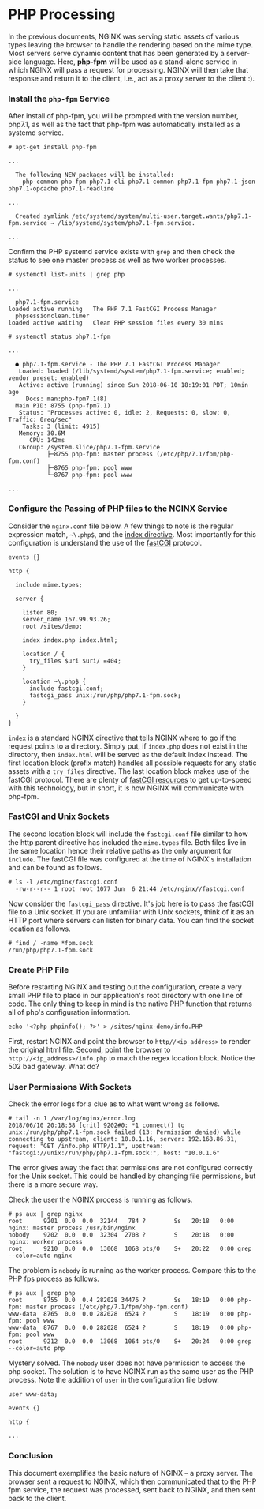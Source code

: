 # PHP Processing

In the previous documents, NGINX was serving static assets of various types leaving the browser to handle the rendering based on the mime type. Most servers serve dynamic content that has been generated by a server-side language. Here, **php-fpm** will be used as a stand-alone service in which NGINX will pass a request for processing. NGINX will then take that response and return it to the client, i.e., act as a proxy server to the client :).

### Install the `php-fpm` Service
After install of php-fpm, you will be prompted with the version number, php7.1, as well as the fact that php-fpm was automatically installed as a systemd service.

```console
# apt-get install php-fpm

...

  The following NEW packages will be installed:
    php-common php-fpm php7.1-cli php7.1-common php7.1-fpm php7.1-json php7.1-opcache php7.1-readline

...

  Created symlink /etc/systemd/system/multi-user.target.wants/php7.1-fpm.service → /lib/systemd/system/php7.1-fpm.service.

...
```

Confirm the PHP systemd service exists with `grep` and then check the status to see one master process as well as two worker processes.
```console
# systemctl list-units | grep php

...

  php7.1-fpm.service                                                                                    loaded active running   The PHP 7.1 FastCGI Process Manager                                          
  phpsessionclean.timer                                                                                 loaded active waiting   Clean PHP session files every 30 mins
```

```console
# systemctl status php7.1-fpm

...

  ● php7.1-fpm.service - The PHP 7.1 FastCGI Process Manager
   Loaded: loaded (/lib/systemd/system/php7.1-fpm.service; enabled; vendor preset: enabled)
   Active: active (running) since Sun 2018-06-10 18:19:01 PDT; 10min ago
     Docs: man:php-fpm7.1(8)
  Main PID: 8755 (php-fpm7.1)
   Status: "Processes active: 0, idle: 2, Requests: 0, slow: 0, Traffic: 0req/sec"
    Tasks: 3 (limit: 4915)
   Memory: 30.6M
      CPU: 142ms
   CGroup: /system.slice/php7.1-fpm.service
           ├─8755 php-fpm: master process (/etc/php/7.1/fpm/php-fpm.conf)
           ├─8765 php-fpm: pool www
           └─8767 php-fpm: pool www

...
```
### Configure the Passing of PHP files to the NGINX Service
Consider the `nginx.conf` file below. A few things to note is the regular expression match, `~\.php$`, and the [index directive](http://nginx.org/en/docs/http/ngx_http_index_module.html). Most importantly for this configuration is understand the use of the [fastCGI](https://en.wikipedia.org/wiki/FastCGI) protocol.

```nginx
events {}

http {

  include mime.types;

  server {

    listen 80;
    server_name 167.99.93.26;
    root /sites/demo;

    index index.php index.html;

    location / {
      try_files $uri $uri/ =404;
    }

    location ~\.php$ {
      include fastcgi.conf;
      fastcgi_pass unix:/run/php/php7.1-fpm.sock;
    }

  }
}
```
`index` is a standard NGINX directive that tells NGINX where to go if the request points to a directory. Simply put, if  `index.php` does not exist in the directory, then `index.html` will be served as the default index instead. The first location block (prefix match) handles all possible requests for any static assets with a `try_files` directive. The last location block makes use of the fastCGI protocol. There are plenty of [fastCGI resources](https://www.digitalocean.com/community/tutorials/understanding-and-implementing-fastcgi-proxying-in-nginx) to get up-to-speed with this technology, but in short, it is how NGINX will communicate with php-fpm.  


### FastCGI and Unix Sockets
The second location block will include the `fastcgi.conf` file similar to how the http parent directive has included the `mime.types` file. Both files live in the same location hence their relative paths as the only argument for `include`. The fastCGI file was configured at the time of NGINX's installation and can be found as follows.

```console
# ls -l /etc/nginx/fastcgi.conf
  -rw-r--r-- 1 root root 1077 Jun  6 21:44 /etc/nginx//fastcgi.conf
```

Now consider the `fastcgi_pass` directive. It's job here is to pass the fastCGI file to a Unix socket. If you are unfamiliar with Unix sockets, think of it as an HTTP port where servers can listen for binary data. You can find the socket location as follows.

```console
# find / -name *fpm.sock
/run/php/php7.1-fpm.sock
```

### Create PHP File
Before restarting NGINX and testing out the configuration, create a very small PHP file to place in our application's root directory with one line of code. The only thing to keep in mind is the native PHP function that returns all of php's configuration information.

```console
echo '<?php phpinfo(); ?>' > /sites/nginx-demo/info.PHP
```

First, restart NGINX and point the browser to `http//<ip_address>` to render the original html file. Second, point the browser to `http://<ip_address>/info.php` to match the regex location block. Notice the 502 bad gateway. What do?

### User Permissions With Sockets

Check the error logs for a clue as to what went wrong as follows.

```console
# tail -n 1 /var/log/nginx/error.log
2018/06/10 20:18:38 [crit] 9202#0: *1 connect() to unix:/run/php/php7.1-fpm.sock failed (13: Permission denied) while connecting to upstream, client: 10.0.1.16, server: 192.168.86.31, request: "GET /info.php HTTP/1.1", upstream: "fastcgi://unix:/run/php/php7.1-fpm.sock:", host: "10.0.1.6"
```
The error gives away the fact that permissions are not configured correctly for the Unix socket. This could be handled by changing file permissions, but there is a more secure way.

Check the user the NGINX process is running as follows.

```console
# ps aux | grep nginx
root      9201  0.0  0.0  32144   784 ?        Ss   20:18   0:00 nginx: master process /usr/bin/nginx
nobody    9202  0.0  0.0  32304  2708 ?        S    20:18   0:00 nginx: worker process
root      9210  0.0  0.0  13068  1068 pts/0    S+   20:22   0:00 grep --color=auto nginx
```

The problem is `nobody` is running as the worker process. Compare this to the PHP fps process as follows.

```console
# ps aux | grep php
root      8755  0.0  0.4 282028 34476 ?        Ss   18:19   0:00 php-fpm: master process (/etc/php/7.1/fpm/php-fpm.conf)
www-data  8765  0.0  0.0 282028  6524 ?        S    18:19   0:00 php-fpm: pool www
www-data  8767  0.0  0.0 282028  6524 ?        S    18:19   0:00 php-fpm: pool www
root      9212  0.0  0.0  13068  1064 pts/0    S+   20:24   0:00 grep --color=auto php
```

Mystery solved. The `nobody` user does not have permission to access the php socket. The solution is to have NGINX run as the same user as the PHP process. Note the addition of `user` in the configuration file below.

```nginx
user www-data;

events {}

http {

...

```

### Conclusion
This document exemplifies the basic nature of NGINX – a proxy server. The browser sent a request to NGINX, which then communicated that to the PHP fpm service, the request was processed, sent back to NGINX, and then sent back to the client.
